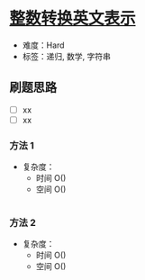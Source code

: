 # [整数转换英文表示](https://leetcode-cn.com/problems/integer-to-english-words/)

- 难度：Hard
- 标签：递归, 数学, 字符串

## 刷题思路

- [ ] xx
- [ ] xx

### 方法 1

- 复杂度：
    - 时间 O()
    - 空间 O()

``` js

```

### 方法 2

- 复杂度：
    - 时间 O()
    - 空间 O()

``` js

```
